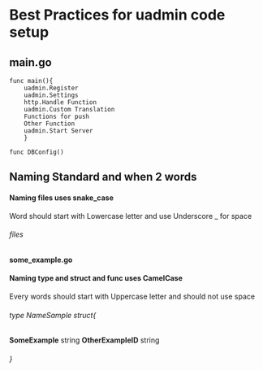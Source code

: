 # Best Practices for uadmin code setup

## main.go
	func main(){
		uadmin.Register
		uadmin.Settings
		http.Handle Function
		uadmin.Custom Translation
		Functions for push
		Other Function
		uadmin.Start Server
		}

	func DBConfig()

## Naming Standard and when 2 words
#### Naming files uses snake_case
Word should start with Lowercase letter and use Underscore _ for space
###### files
**some_example.go**
<br>
#### Naming type and struct and func uses CamelCase
Every words should start with Uppercase letter and should not use space 
###### type NameSample struct{
**SomeExample** string
**OtherExampleID** string
###### }